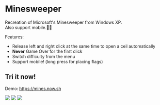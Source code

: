 Minesweeper
==

Recreation of Microsoft's Minesweeper from Windows XP.  
Also support mobile.📱🎉

Features:
* Release left and right click at the same time to open a ceil automatically
* **Never** Game Over for the first click
* Switch difficulty from the menu
* Support mobile! (long press for placing flags)

## Tri it now!
Demo: https://mines.now.sh

![](https://i.imgur.com/EoSzjCx.png)
![](https://i.imgur.com/ryy5BiC.png)
![](https://i.imgur.com/IdEUMu8.png)
